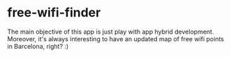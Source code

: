 # free-wifi-finder
The main objective of this app is just play with app hybrid development. Moreover, it's always interesting to have an updated map of free wifi points in Barcelona, right? :)
